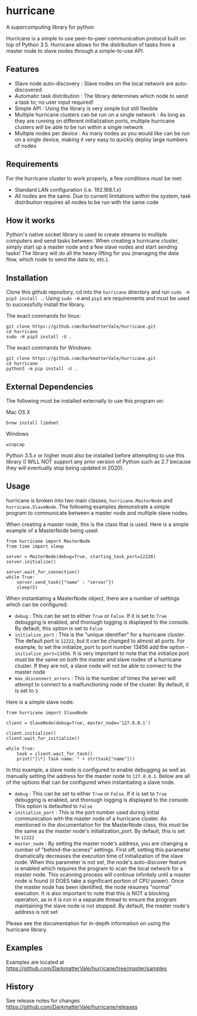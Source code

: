 # hurricane
A supercomputing library for python

Hurricane is a simple to use peer-to-peer communication protocol built on top of Python 3.5. Hurricane allows for the distribution of tasks from a master node to slave nodes through a simple-to-use API.

## Features

- Slave node auto-discovery : Slave nodes on the local network are auto-discovered
- Automatic task distribution : The library determines which node to send a task to; no user input required!
- Simple API : Using the library is very simple but still flexible
- Multiple hurricane clusters can be run on a single network : As long as they are running on different initialization ports, multiple hurricane clusters will be able to be run within a single network
- Multiple nodes per device : As many nodes as you would like can be run on a single device, making it very easy to quickly deploy large numbers of nodes

## Requirements

For the hurricane cluster to work properly, a few conditions must be met:

- Standard LAN configuration (i.e. 192.168.1.x)
- All nodes are the same. Due to current limitations within the system, task distribution requires all nodes to be run with the same code

## How it works

Python's native socket library is used to create streams to multiple computers and send tasks between. When creating a hurricane cluster, simply start up a master node and a few slave nodes and start sending tasks! The library will do all the heavy lifting for you (managing the data flow, which node to send the data to, etc.).

## Installation

Clone this github repository, cd into the ```hurricane``` directory and run ```sudo -H pip3 install .```. Using ```sudo -H``` and ```pip3``` are requirements and must be used to successfully install the library.

The exact commands for linux:
```
git clone https://github.com/DarkmatterVale/hurricane.git
cd hurricane
sudo -H pip3 install -U .
```

The exact commands for Windows:
```
git clone https://github.com/DarkmatterVale/hurricane.git
cd hurricane
python3 -m pip install -U .
```

## External Dependencies

The following must be installed externally to use this program on:

Mac OS X

```
brew install libdnet
```

Windows

```
winpcap
```

Python 3.5.x or higher must also be installed before attempting to use this library (I WILL NOT support any prior version of Python such as 2.7 because they will eventually stop being updated in 2020).

## Usage

hurricane is broken into two main classes, ```hurricane.MasterNode``` and ```hurricane.SlaveNode```. The following examples demonstrate a simple program to communicate between a master node and multiple slave nodes.

When creating a master node, this is the class that is used. Here is a simple example of a MasterNode being used:

```
from hurricane import MasterNode
from time import sleep

server = MasterNode(debug=True, starting_task_port=12228)
server.initialize()

server.wait_for_connection()
while True:
    server.send_task({"name" : "server"})
    sleep(5)
```

When instantiating a MasterNode object, there are a number of settings which can be configured:

- ```debug``` : This can be set to either ```True``` or ```False```. If it is set to ```True``` debugging is enabled, and thorough logging is displayed to the console. By default, this option is set to ```False```
- ```initialize_port``` : This is the "unique identifier" for a hurricane cluster. The default port is ```12222```, but it can be changed to almost all ports. For example, to set the initialize_port to port number 13456 add the option - ```initialize_port=13456```. It is very important to note that the initialize port must be the same on both the master and slave nodes of a hurricane cluster. If they are not, a slave node will not be able to connect to the master node
- ```max_disconnect_errors``` : This is the number of times the server will attempt to connect to a malfunctioning node of the cluster. By default, it is set to ```3```

Here is a simple slave node:

```
from hurricane import SlaveNode

client = SlaveNode(debug=True, master_node='127.0.0.1')

client.initialize()
client.wait_for_initialize()

while True:
    task = client.wait_for_task()
    print("[\*] Task name: " + str(task["name"]))
```

In this example, a slave node is configured to enable debugging as well as manually setting the address for the master node to ```127.0.0.1```. Below are all of the options that can be configured when instantiating a slave node.

- ```debug``` : This can be set to either ```True``` or ```False```. If it is set to ```True``` debugging is enabled, and thorough logging is displayed to the console. This option is defaulted to ```False```
- ```initialize_port``` : This is the port number used during initial communication with the master node of a hurricane cluster. As mentioned in the documentation for the MasterNode class, this must be the same as the master node's initialization_port. By default, this is set to ```12222```
- ```master_node``` : By setting the master node's address, you are changing a number of "behind-the-scenes" settings. First off, setting this parameter dramatically decreases the execution time of initialization of the slave node. When this parameter is not set, the node's auto-discover feature is enabled which requires the program to scan the local network for a master node. This scanning process will continue infinitely until a master node is found (it DOES take a significant portion of CPU power). Once the master node has been identified, the node resumes "normal" execution. It is also important to note that this is NOT a blocking operation, as in it is run in a separate thread to ensure the program maintaining the slave node is not stopped. By default, the master node's address is not set

Please see the documentation for in-depth information on using the hurricane library.

## Examples

Examples are located at https://github.com/DarkmatterVale/hurricane/tree/master/samples

## History

See release notes for changes https://github.com/DarkmatterVale/hurricane/releases
